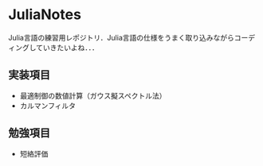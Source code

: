 # JuliaNotes

Julia言語の練習用レポジトリ．Julia言語の仕様をうまく取り込みながらコーディングしていきたいよね．．．

## 実装項目
- 最適制御の数値計算（ガウス擬スペクトル法）
- カルマンフィルタ

## 勉強項目
- 短絡評価